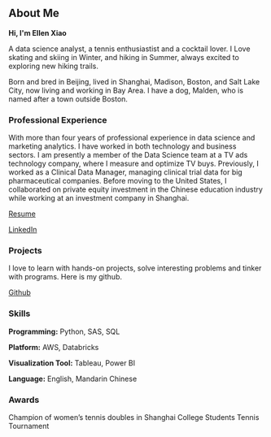 ## About Me

**Hi, I'm Ellen Xiao**

A data science analyst, a tennis enthusiastist and a cocktail lover. I Love skating and skiing in Winter, and hiking in Summer, always excited to exploring new hiking trails. 

Born and bred in Beijing, lived in Shanghai, Madison, Boston, and Salt Lake City, now living and working in Bay Area. I have a dog, Malden, who is named after a town outside Boston. 


### Professional Experience

With more than four years of professional experience in data science and marketing analytics. I have worked in both technology and business sectors. I am presently a member of the Data Science team at a TV ads technology company, where I measure and optimize TV buys. Previously, I worked as a Clinical Data Manager, managing clinical trial data for big pharmaceutical companies. Before moving to the United States, I collaborated on private equity investment in the Chinese education industry while working at an investment company in Shanghai.

[Resume](https://github.com/ellenxxiao/resume/raw/master/Ellen-Xiao-Resume.pdf)

[LinkedIn](https://www.linkedin.com/in/ellen-xiao/)

### Projects

I love to learn with hands-on projects, solve interesting problems and tinker with programs. Here is my github. 

[Github](https://github.com/ellenxxiao/)

### Skills
**Programming:** Python, SAS, SQL

**Platform:** AWS, Databricks

**Visualization Tool:** Tableau, Power BI

**Language:** English, Mandarin Chinese

### Awards
Champion of women’s tennis doubles in Shanghai College Students Tennis Tournament



